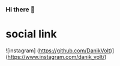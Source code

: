 ### Hi there 👋
# social link
![instagram] (https://github.com/DanikVolt)](https://www.instagram.com/danik_volt/)
